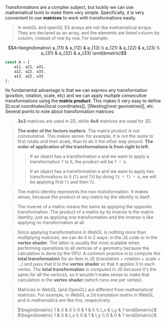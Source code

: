 
Transformations are a complex subject, but luckily we can use mathematical tools to make them very simple. Specifically, it is very convenient to use **matrices** to work with transformations easily.

>In webGL and openGL ES arrays are not like mathematical arrays. They are declared as an array, and the elements are listed column by column, instead of row by row. For example:

$$A=\begin{bmatrix} a_{11} & a_{12} & a_{13} \\ a_{21} & a_{22} & a_{23} \\ a_{31} & a_{32} & a_{33}  \end{bmatrix}$$
```js
const A = [
	a11, a21, a31,
	a12, a22, a33,
	a13, a22, a33
];
```

Its fundamental advantage is that we can express any transformation (position, rotation, scale, etc) and we can apply multiple consecutive transformations using the **matrix product**. This makes it very easy to define [[Local coordinates|local coordinates]], [[Nesting|nest geometries]], etc. Several points to note about transformation matrices:

> **3x3** matrices are used in 2D, while **4x4** matrices are used for 3D.

>**The order of the factors matters**. The matrix product is not commutative. This makes sense: for example, it is not the same to first rotate and then scale, than to do it the other way around. **The order of application of the transformations is from right to left**. 
>
>> If an object has a transformation `A` and we want to apply a transformation `T` to it, the product will be `T * A`.
>
>>If an object has a transformation `A` and we want to apply two transformations to it (`T1` and `T2`) by doing `T2 * T1 * A`, we will be applying first `T1` and then `T2`.

>The matrix identity represents the non-transformation. It makes sense, because the product of any matrix by the identity is itself.

>The inverse of a matrix means the same as applying the opposite transformation. The product of a matrix by its inverse is the matrix identity, just as applying one transformation and the inverse is like applying no transformation at all.

>Since applying transformations in WebGL is nothing more than multiplying matrices, we can do it in 2 ways: in the JS code or in the **vertex shader**. The latter is usually the most scalable when performing operations to all vertices of a geometry because the calculation is done by the GPU. A common practice is to compute the **total transformation** for an item in JS (translation + rotation + scale + ...) and pass that it to the **vertex shader** so that it applies it to each vertex. The **total transformation** is computed in JS because it's the same for all the vertices, so it wouldn't make sense to make that calculation in the **vertex shader** (which runs one per vertex).

>Matrices in WebGL (and OpenGL) are different from mathematical matrices. For example, in WebGL a 2d translation matrix in WebGL and in mathematics are like this, respectively:
>
>$\begin{bmatrix} 1 & 0 & 0 \\  0 &  1 &  0 \\  t_x &   t_y &  1 \end{bmatrix}$ $\begin{bmatrix} 1 & 0 & t_x \\  0 &  1 &  t_y \\  0 &   0 &  1 \end{bmatrix}$
